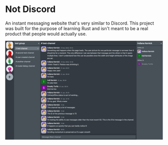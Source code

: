 # Not Discord

An instant messaging website that's very similar to Discord. This project was
built for the purpose of learning Rust and isn't meant to be a real product that
people would actually use.

![2021-01-10](./docs/screenshots/2021-01-10.png)
